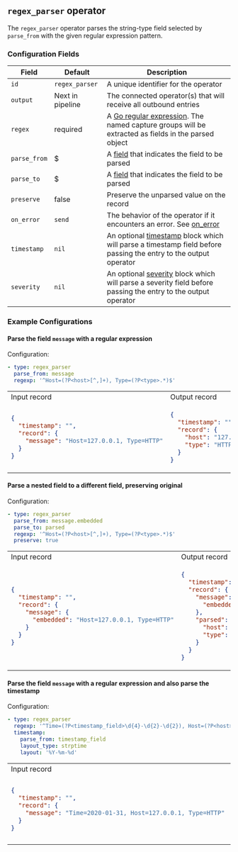 ## `regex_parser` operator

The `regex_parser` operator parses the string-type field selected by `parse_from` with the given regular expression pattern.

### Configuration Fields

| Field        | Default          | Description                                                                                                                                     |
| ---          | ---              | ---                                                                                                                                             |
| `id`         | `regex_parser`   | A unique identifier for the operator                                                                                                            |
| `output`     | Next in pipeline | The connected operator(s) that will receive all outbound entries                                                                                |
| `regex`      | required         | A [Go regular expression](https://github.com/google/re2/wiki/Syntax). The named capture groups will be extracted as fields in the parsed object |
| `parse_from` | $                | A [field](/docs/types/field.md) that indicates the field to be parsed                                                                           |
| `parse_to`   | $                | A [field](/docs/types/field.md) that indicates the field to be parsed                                                                           |
| `preserve`   | false            | Preserve the unparsed value on the record                                                                                                       |
| `on_error`   | `send`           | The behavior of the operator if it encounters an error. See [on_error](/docs/types/on_error.md)                                                 |
| `timestamp`  | `nil`            | An optional [timestamp](/docs/types/timestamp.md) block which will parse a timestamp field before passing the entry to the output operator      |
| `severity`   | `nil`            | An optional [severity](/docs/types/severity.md) block which will parse a severity field before passing the entry to the output operator         |

### Example Configurations


#### Parse the field `message` with a regular expression

Configuration:
```yaml
- type: regex_parser
  parse_from: message
  regexp: '^Host=(?P<host>[^,]+), Type=(?P<type>.*)$'
```

<table>
<tr><td> Input record </td> <td> Output record </td></tr>
<tr>
<td>

```json
{
  "timestamp": "",
  "record": {
    "message": "Host=127.0.0.1, Type=HTTP"
  }
}
```

</td>
<td>

```json
{
  "timestamp": "",
  "record": {
    "host": "127.0.0.1",
    "type": "HTTP"
  }
}
```

</td>
</tr>
</table>

#### Parse a nested field to a different field, preserving original

Configuration:
```yaml
- type: regex_parser
  parse_from: message.embedded
  parse_to: parsed
  regexp: '^Host=(?P<host>[^,]+), Type=(?P<type>.*)$'
  preserve: true
```

<table>
<tr><td> Input record </td> <td> Output record </td></tr>
<tr>
<td>

```json
{
  "timestamp": "",
  "record": {
    "message": {
      "embedded": "Host=127.0.0.1, Type=HTTP"
    }
  }
}
```

</td>
<td>

```json
{
  "timestamp": "",
  "record": {
    "message": {
      "embedded": "Host=127.0.0.1, Type=HTTP"
    },
    "parsed": {
      "host": "127.0.0.1",
      "type": "HTTP"
    }
  }
}
```

</td>
</tr>
</table>


#### Parse the field `message` with a regular expression and also parse the timestamp

Configuration:
```yaml
- type: regex_parser
  regexp: '^Time=(?P<timestamp_field>\d{4}-\d{2}-\d{2}), Host=(?P<host>[^,]+), Type=(?P<type>.*)$'
  timestamp:
    parse_from: timestamp_field
    layout_type: strptime
    layout: '%Y-%m-%d'
```

<table>
<tr><td> Input record </td> <td> Output record </td></tr>
<tr>
<td>

```json
{
  "timestamp": "",
  "record": {
    "message": "Time=2020-01-31, Host=127.0.0.1, Type=HTTP"
  }
}
```

</td>
<td>

```json
{
  "timestamp": "2020-01-31T00:00:00-00:00",
  "record": {
    "host": "127.0.0.1",
    "type": "HTTP"
  }
}
```

</td>
</tr>
</table>
